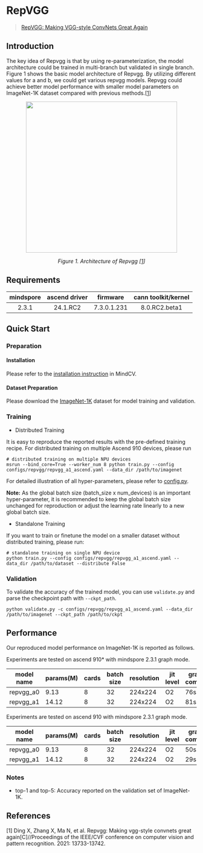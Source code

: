 # RepVGG

<!--- Guideline: please use url linked to the paper abstract in ArXiv instead of PDF for fast loading.  -->
> [RepVGG: Making VGG-style ConvNets Great Again](https://arxiv.org/abs/2101.03697)



## Introduction

<!--- Guideline: Introduce the model and architectures. Please cite if you use/adopt paper explanation from others. -->
<!--- Guideline: If an architecture table/figure is available in the paper, please put one here and cite for intuitive illustration. -->

The key idea of Repvgg is that by using re-parameterization, the model architecture could be trained in multi-branch but
validated in single branch.
Figure 1 shows the basic model architecture of Repvgg. By utilizing different values for a and b, we could get various
repvgg models.
Repvgg could achieve better model performance with smaller model parameters on ImageNet-1K dataset compared with
previous methods.[[1](#references)]

<p align="center">
  <img src="https://user-images.githubusercontent.com/77485245/226785860-e109b0ea-eb6b-4464-91a9-8898b3e3e056.png" width=400 />
</p>
<p align="center">
  <em>Figure 1. Architecture of Repvgg [<a href="#references">1</a>] </em>
</p>

## Requirements
| mindspore | ascend driver |  firmware   | cann toolkit/kernel |
| :-------: | :-----------: | :---------: | :-----------------: |
|   2.3.1   |   24.1.RC2    | 7.3.0.1.231 |    8.0.RC2.beta1    |



## Quick Start

### Preparation

#### Installation

Please refer to the [installation instruction](https://mindspore-lab.github.io/mindcv/installation/) in MindCV.

#### Dataset Preparation

Please download the [ImageNet-1K](https://www.image-net.org/challenges/LSVRC/2012/index.php) dataset for model training
and validation.

### Training

<!--- Guideline: Please avoid using shell scripts in the command line. Python scripts preferred. -->

* Distributed Training

It is easy to reproduce the reported results with the pre-defined training recipe. For distributed training on multiple
Ascend 910 devices, please run

```shell
# distributed training on multiple NPU devices
msrun --bind_core=True --worker_num 8 python train.py --config configs/repvgg/repvgg_a1_ascend.yaml --data_dir /path/to/imagenet
```



For detailed illustration of all hyper-parameters, please refer
to [config.py](https://github.com/mindspore-lab/mindcv/blob/main/config.py).

**Note:**  As the global batch size  (batch_size x num_devices) is an important hyper-parameter, it is recommended to
keep the global batch size unchanged for reproduction or adjust the learning rate linearly to a new global batch size.

* Standalone Training

If you want to train or finetune the model on a smaller dataset without distributed training, please run:

```shell
# standalone training on single NPU device
python train.py --config configs/repvgg/repvgg_a1_ascend.yaml --data_dir /path/to/dataset --distribute False
```

### Validation

To validate the accuracy of the trained model, you can use `validate.py` and parse the checkpoint path
with `--ckpt_path`.

```
python validate.py -c configs/repvgg/repvgg_a1_ascend.yaml --data_dir /path/to/imagenet --ckpt_path /path/to/ckpt
```


## Performance

Our reproduced model performance on ImageNet-1K is reported as follows.

Experiments are tested on ascend 910* with mindspore 2.3.1 graph mode.


| model name | params(M) | cards | batch size | resolution | jit level | graph compile | ms/step | img/s    | acc@top1 | acc@top5 | recipe                                                                                         | weight                                                                                                |
| ---------- | --------- | ----- | ---------- | ---------- | --------- |---------------| ------- | -------- | -------- | -------- | ---------------------------------------------------------------------------------------------- | ----------------------------------------------------------------------------------------------------- |
| repvgg_a0  | 9.13      | 8     | 32         | 224x224    | O2        | 76s           | 24.12   | 10613.60 | 72.29    | 90.78    | [yaml](https://github.com/mindspore-lab/mindcv/blob/main/configs/repvgg/repvgg_a0_ascend.yaml) | [weights](https://download-mindspore.osinfra.cn/toolkits/mindcv/repvgg/repvgg_a0-b67a9f15-910v2.ckpt) |
| repvgg_a1  | 14.12     | 8     | 32         | 224x224    | O2        | 81s           | 28.29   | 9096.13  | 73.68    | 91.51    | [yaml](https://github.com/mindspore-lab/mindcv/blob/main/configs/repvgg/repvgg_a1_ascend.yaml) | [weights](https://download-mindspore.osinfra.cn/toolkits/mindcv/repvgg/repvgg_a1-a40aa623-910v2.ckpt) |


Experiments are tested on ascend 910 with mindspore 2.3.1 graph mode.


| model name | params(M) | cards | batch size | resolution | jit level | graph compile | ms/step | img/s    | acc@top1 | acc@top5 | recipe                                                                                         | weight                                                                                  |
| ---------- | --------- | ----- | ---------- | ---------- | --------- | ------------- | ------- | -------- | -------- | -------- | ---------------------------------------------------------------------------------------------- | --------------------------------------------------------------------------------------- |
| repvgg_a0  | 9.13      | 8     | 32         | 224x224    | O2        | 50s<br>       | 20.58   | 12439.26 | 72.19    | 90.75    | [yaml](https://github.com/mindspore-lab/mindcv/blob/main/configs/repvgg/repvgg_a0_ascend.yaml) | [weights](https://download.mindspore.cn/toolkits/mindcv/repvgg/repvgg_a0-6e71139d.ckpt) |
| repvgg_a1  | 14.12     | 8     | 32         | 224x224    | O2        | 29s           | 20.70   | 12367.15 | 74.19    | 91.89    | [yaml](https://github.com/mindspore-lab/mindcv/blob/main/configs/repvgg/repvgg_a1_ascend.yaml) | [weights](https://download.mindspore.cn/toolkits/mindcv/repvgg/repvgg_a1-539513ac.ckpt) |

### Notes

- top-1 and top-5: Accuracy reported on the validation set of ImageNet-1K.

## References

<!--- Guideline: Citation format GB/T 7714 is suggested. -->

[1] Ding X, Zhang X, Ma N, et al. Repvgg: Making vgg-style convnets great again[C]//Proceedings of the IEEE/CVF
conference on computer vision and pattern recognition. 2021: 13733-13742.
